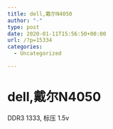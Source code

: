 ```yaml
---
title: dell,戴尔N4050
author: "-"
type: post
date: 2020-01-11T15:56:50+00:00
url: /?p=15334
categories:
  - Uncategorized

---
```

# dell,戴尔N4050
DDR3 1333, 标压 1.5v
